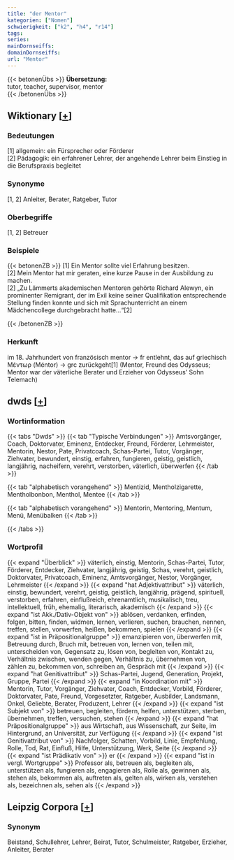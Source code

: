 ```yaml
---
title: "der Mentor"
kategorien: ["Nomen"]
schwierigkeit: ["k2", "h4", "r14"]
tags:
series:
mainDornseiffs:
domainDornseiffs:
url: "Mentor"
---
```


{{< betonenÜbs >}}
**Übersetzung:**  
tutor, teacher, supervisor, mentor  
{{< /betonenÜbs >}}

## Wiktionary [[+](https://de.wiktionary.org/wiki/Mentor)]

### Bedeutungen
[1] allgemein: ein Fürsprecher oder Förderer  
[2] Pädagogik: ein erfahrener Lehrer, der angehende Lehrer beim Einstieg in die Berufspraxis begleitet  

### Synonyme
[1, 2] Anleiter, Berater, Ratgeber, Tutor  

### Oberbegriffe
[1, 2] Betreuer  

### Beispiele
{{< betonenZB >}}
[1] Ein Mentor sollte viel Erfahrung besitzen.  
[2] Mein Mentor hat mir geraten, eine kurze Pause in der Ausbildung zu machen.  
[2] „Zu Lämmerts akademischen Mentoren gehörte Richard Alewyn, ein prominenter Remigrant, der im Exil keine seiner Qualifikation entsprechende Stellung finden konnte und sich mit Sprachunterricht an einem Mädchencollege durchgebracht hatte…“[2]  

{{< /betonenZB >}}
### Herkunft
im 18. Jahrhundert von französisch mentor → fr entlehnt, das auf griechisch Μέντωρ (Méntor) → grc zurückgeht[1] (Mentor, Freund des Odysseus; Mentor war der väterliche Berater und Erzieher von Odysseus’ Sohn Telemach)  



## dwds [[+](https://www.dwds.de/wb/Mentor)]

### Wortinformation
{{< tabs "Dwds" >}}
{{< tab "Typische Verbindungen" >}}
Amtsvorgänger, Coach, Doktorvater, Eminenz, Entdecker, Freund, Förderer, Lehrmeister, Mentorin, Nestor, Pate, Privatcoach, Schas-Partei, Tutor, Vorgänger, Ziehvater, bewundert, einstig, erfahren, fungieren, geistig, geistlich, langjährig, nacheifern, verehrt, verstorben, väterlich, überwerfen
{{< /tab >}}

{{< tab "alphabetisch vorangehend" >}}
Mentizid, Mentholzigarette, Mentholbonbon, Menthol, Mentee
{{< /tab >}}

{{< tab "alphabetisch vorangehend" >}}
Mentorin, Mentoring, Mentum, Menü, Menübalken
{{< /tab >}}

{{< /tabs >}}

### Wortprofil
{{< expand "Überblick" >}} väterlich, einstig, Mentorin, Schas-Partei, Tutor, Förderer, Entdecker, Ziehvater, langjährig, geistig, Schas, verehrt, geistlich, Doktorvater, Privatcoach, Eminenz, Amtsvorgänger, Nestor, Vorgänger, Lehrmeister {{< /expand >}}
{{< expand "hat Adjektivattribut" >}} väterlich, einstig, bewundert, verehrt, geistig, geistlich, langjährig, prägend, spirituell, verstorben, erfahren, einflußreich, ehrenamtlich, musikalisch, treu, intellektuell, früh, ehemalig, literarisch, akademisch {{< /expand >}}
{{< expand "ist Akk./Dativ-Objekt von" >}} ablösen, verdanken, erfinden, folgen, bitten, finden, widmen, lernen, verlieren, suchen, brauchen, nennen, treffen, stellen, vorwerfen, heißen, bekommen, spielen {{< /expand >}}
{{< expand "ist in Präpositionalgruppe" >}} emanzipieren von, überwerfen mit, Betreuung durch, Bruch mit, betreuen von, lernen von, teilen mit, unterscheiden von, Gegensatz zu, lösen von, begleiten von, Kontakt zu, Verhältnis zwischen, wenden gegen, Verhältnis zu, übernehmen von, zählen zu, bekommen von, schreiben an, Gespräch mit {{< /expand >}}
{{< expand "hat Genitivattribut" >}} Schas-Partei, Jugend, Generation, Projekt, Gruppe, Partei {{< /expand >}}
{{< expand "in Koordination mit" >}} Mentorin, Tutor, Vorgänger, Ziehvater, Coach, Entdecker, Vorbild, Förderer, Doktorvater, Pate, Freund, Vorgesetzter, Ratgeber, Ausbilder, Landsmann, Onkel, Geliebte, Berater, Produzent, Lehrer {{< /expand >}}
{{< expand "ist Subjekt von" >}} betreuen, begleiten, fördern, helfen, unterstützen, sterben, übernehmen, treffen, versuchen, stehen {{< /expand >}}
{{< expand "hat Präpositionalgruppe" >}} aus Wirtschaft, aus Wissenschaft, zur Seite, im Hintergrund, an Universität, zur Verfügung {{< /expand >}}
{{< expand "ist Genitivattribut von" >}} Nachfolger, Schatten, Vorbild, Linie, Empfehlung, Rolle, Tod, Rat, Einfluß, Hilfe, Unterstützung, Werk, Seite {{< /expand >}}
{{< expand "ist Prädikativ von" >}} er {{< /expand >}}
{{< expand "ist in vergl. Wortgruppe" >}} Professor als, betreuen als, begleiten als, unterstützen als, fungieren als, engagieren als, Rolle als, gewinnen als, stehen als, bekommen als, auftreten als, gelten als, wirken als, verstehen als, bezeichnen als, sehen als {{< /expand >}}

## Leipzig Corpora [[+](https://corpora.uni-leipzig.de/en/res?word=Mentor&corpusId=deu_newscrawl-public_2018)]


### Synonym
Beistand, Schullehrer, Lehrer, Beirat, Tutor, Schulmeister, Ratgeber, Erzieher, Anleiter, Berater

